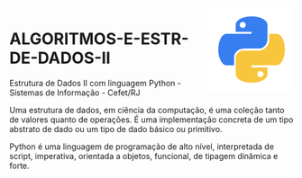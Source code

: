 <img src="icone-python.png" align="right" width="150">

# ALGORITMOS-E-ESTR-DE-DADOS-II

Estrutura de Dados II com linguagem Python - Sistemas de Informação - Cefet/RJ

Uma estrutura de dados, em ciência da computação, é uma coleção tanto de valores quanto de operações. É uma implementação concreta de um tipo abstrato de dado ou um tipo de dado básico ou primitivo.

Python é uma linguagem de programação de alto nível, interpretada de script, imperativa, orientada a objetos, funcional, de tipagem dinâmica e forte.